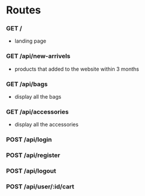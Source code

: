 # Routes

### GET /
- landing page

### GET /api/new-arrivels
- products that added to the website within 3 months

### GET /api/bags
- display all the bags

### GET /api/accessories
- display all the accessories

### POST /api/login

### POST /api/register

### POST /api/logout

### POST /api/user/:id/cart
